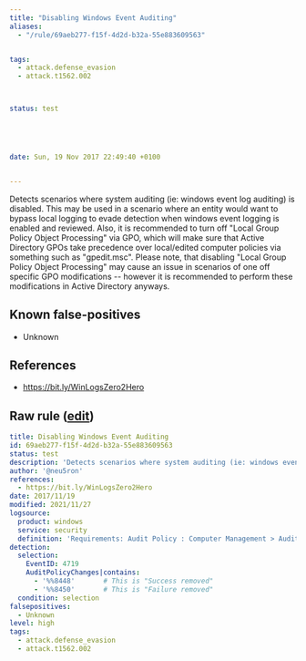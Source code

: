 ```yaml
---
title: "Disabling Windows Event Auditing"
aliases:
  - "/rule/69aeb277-f15f-4d2d-b32a-55e883609563"


tags:
  - attack.defense_evasion
  - attack.t1562.002



status: test





date: Sun, 19 Nov 2017 22:49:40 +0100


---
```


Detects scenarios where system auditing (ie: windows event log auditing) is disabled. This may be used in a scenario where an entity would want to bypass local logging to evade detection when windows event logging is enabled and reviewed. Also, it is recommended to turn off "Local Group Policy Object Processing" via GPO, which will make sure that Active Directory GPOs take precedence over local/edited computer policies via something such as "gpedit.msc". Please note, that disabling "Local Group Policy Object Processing" may cause an issue in scenarios of one off specific GPO modifications -- however it is recommended to perform these modifications in Active Directory anyways.

<!--more-->


## Known false-positives

* Unknown



## References

* https://bit.ly/WinLogsZero2Hero


## Raw rule ([edit](https://github.com/SigmaHQ/sigma/edit/master/rules/windows/builtin/security/win_disable_event_logging.yml))
```yaml
title: Disabling Windows Event Auditing
id: 69aeb277-f15f-4d2d-b32a-55e883609563
status: test
description: 'Detects scenarios where system auditing (ie: windows event log auditing) is disabled. This may be used in a scenario where an entity would want to bypass local logging to evade detection when windows event logging is enabled and reviewed. Also, it is recommended to turn off "Local Group Policy Object Processing" via GPO, which will make sure that Active Directory GPOs take precedence over local/edited computer policies via something such as "gpedit.msc". Please note, that disabling "Local Group Policy Object Processing" may cause an issue in scenarios of one off specific GPO modifications -- however it is recommended to perform these modifications in Active Directory anyways.'
author: '@neu5ron'
references:
  - https://bit.ly/WinLogsZero2Hero
date: 2017/11/19
modified: 2021/11/27
logsource:
  product: windows
  service: security
  definition: 'Requirements: Audit Policy : Computer Management > Audit Policy Configuration, Group Policy : Computer Configuration\Windows Settings\Security Settings\Advanced Audit Policy Configuration\Audit Policies\Policy Change\Audit Authorization Policy Change'
detection:
  selection:
    EventID: 4719
    AuditPolicyChanges|contains:
      - '%%8448'       # This is "Success removed"
      - '%%8450'       # This is "Failure removed" 
  condition: selection
falsepositives:
  - Unknown
level: high
tags:
  - attack.defense_evasion
  - attack.t1562.002

```
